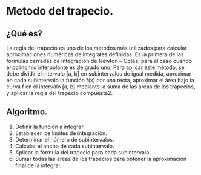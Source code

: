 # Metodo del trapecio.

## ¿Qué es?
La regla del trapecio es uno de los métodos más utilizados para calcular aproximaciones numéricas de integrales definidas. Es la primera de las fórmulas cerradas de integración de  Newton – Cotes, para el caso cuando el polinomio interpolante es de grado uno.
Para aplicar este método, se debe dividir el intervalo [a, b] en subintervalos de igual medida, aproximar en cada subintervalo la función f(x) por una recta, aproximar el área bajo la curva f en el intervalo [a, b] mediante la suma de las áreas de los trapecios, y aplicar la regla del trapecio compuesta2.

## Algoritmo.

1. Definir la función a integrar.
2. Establecer los límites de integración.
3. Determinar el número de subintervalos.
4. Calcular el ancho de cada subintervalo.
5. Aplicar la fórmula del trapecio para cada subintervalo.
6. Sumar todas las áreas de los trapecios para obtener la aproximación final de la integral.


